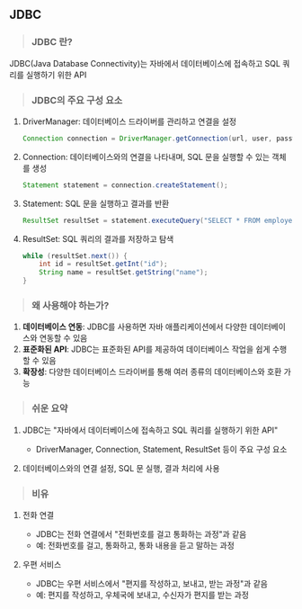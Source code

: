 ## JDBC
> ### JDBC 란?
JDBC(Java Database Connectivity)는 자바에서 데이터베이스에 접속하고 SQL 쿼리를 실행하기 위한 API

> ### JDBC의 주요 구성 요소
1. DriverManager: 데이터베이스 드라이버를 관리하고 연결을 설정
    ```java
    Connection connection = DriverManager.getConnection(url, user, password);
    ```

2. Connection: 데이터베이스와의 연결을 나타내며, SQL 문을 실행할 수 있는 객체를 생성
    ```java
    Statement statement = connection.createStatement();
    ```

3. Statement: SQL 문을 실행하고 결과를 반환
    ```java
    ResultSet resultSet = statement.executeQuery("SELECT * FROM employees");
    ```

4. ResultSet: SQL 쿼리의 결과를 저장하고 탐색
    ```java
    while (resultSet.next()) {
        int id = resultSet.getInt("id");
        String name = resultSet.getString("name");
    }
    ```

> ### 왜 사용해야 하는가?
1. **데이터베이스 연동**: JDBC를 사용하면 자바 애플리케이션에서 다양한 데이터베이스와 연동할 수 있음
2. **표준화된 API**: JDBC는 표준화된 API를 제공하여 데이터베이스 작업을 쉽게 수행할 수 있음
3. **확장성**: 다양한 데이터베이스 드라이버를 통해 여러 종류의 데이터베이스와 호환 가능

> ### 쉬운 요약
1. JDBC는 "자바에서 데이터베이스에 접속하고 SQL 쿼리를 실행하기 위한 API"
    - DriverManager, Connection, Statement, ResultSet 등이 주요 구성 요소

2. 데이터베이스와의 연결 설정, SQL 문 실행, 결과 처리에 사용

> ### 비유
1. 전화 연결
    - JDBC는 전화 연결에서 "전화번호를 걸고 통화하는 과정"과 같음
    - 예: 전화번호를 걸고, 통화하고, 통화 내용을 듣고 말하는 과정

2. 우편 서비스
    - JDBC는 우편 서비스에서 "편지를 작성하고, 보내고, 받는 과정"과 같음
    - 예: 편지를 작성하고, 우체국에 보내고, 수신자가 편지를 받는 과정
